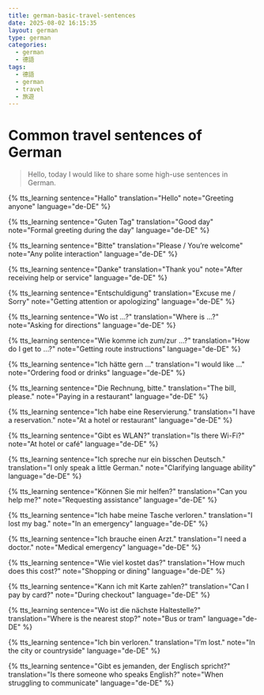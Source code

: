```yaml
---
title: german-basic-travel-sentences
date: 2025-08-02 16:15:35
layout: german
type: german
categories:
  - german
  - 德語
tags:
  - 德語
  - german
  - travel
  - 旅遊
---
```


# Common travel sentences of German

> Hello, today I would like to share some high-use sentences in German.

{% tts_learning
  sentence="Hallo"
  translation="Hello"
  note="Greeting anyone"
  language="de-DE"
%}

{% tts_learning
  sentence="Guten Tag"
  translation="Good day"
  note="Formal greeting during the day"
  language="de-DE"
%}

{% tts_learning
  sentence="Bitte"
  translation="Please / You’re welcome"
  note="Any polite interaction"
  language="de-DE"
%}

{% tts_learning
  sentence="Danke"
  translation="Thank you"
  note="After receiving help or service"
  language="de-DE"
%}

{% tts_learning
  sentence="Entschuldigung"
  translation="Excuse me / Sorry"
  note="Getting attention or apologizing"
  language="de-DE"
%}

{% tts_learning
  sentence="Wo ist …?"
  translation="Where is …?"
  note="Asking for directions"
  language="de-DE"
%}

{% tts_learning
  sentence="Wie komme ich zum/zur …?"
  translation="How do I get to …?"
  note="Getting route instructions"
  language="de-DE"
%}

{% tts_learning
  sentence="Ich hätte gern …"
  translation="I would like …"
  note="Ordering food or drinks"
  language="de-DE"
%}

{% tts_learning
  sentence="Die Rechnung, bitte."
  translation="The bill, please."
  note="Paying in a restaurant"
  language="de-DE"
%}

{% tts_learning
  sentence="Ich habe eine Reservierung."
  translation="I have a reservation."
  note="At a hotel or restaurant"
  language="de-DE"
%}

{% tts_learning
  sentence="Gibt es WLAN?"
  translation="Is there Wi-Fi?"
  note="At hotel or café"
  language="de-DE"
%}

{% tts_learning
  sentence="Ich spreche nur ein bisschen Deutsch."
  translation="I only speak a little German."
  note="Clarifying language ability"
  language="de-DE"
%}

{% tts_learning
  sentence="Können Sie mir helfen?"
  translation="Can you help me?"
  note="Requesting assistance"
  language="de-DE"
%}

{% tts_learning
  sentence="Ich habe meine Tasche verloren."
  translation="I lost my bag."
  note="In an emergency"
  language="de-DE"
%}

{% tts_learning
  sentence="Ich brauche einen Arzt."
  translation="I need a doctor."
  note="Medical emergency"
  language="de-DE"
%}

{% tts_learning
  sentence="Wie viel kostet das?"
  translation="How much does this cost?"
  note="Shopping or dining"
  language="de-DE"
%}

{% tts_learning
  sentence="Kann ich mit Karte zahlen?"
  translation="Can I pay by card?"
  note="During checkout"
  language="de-DE"
%}

{% tts_learning
  sentence="Wo ist die nächste Haltestelle?"
  translation="Where is the nearest stop?"
  note="Bus or tram"
  language="de-DE"
%}

{% tts_learning
  sentence="Ich bin verloren."
  translation="I’m lost."
  note="In the city or countryside"
  language="de-DE"
%}

{% tts_learning
  sentence="Gibt es jemanden, der Englisch spricht?"
  translation="Is there someone who speaks English?"
  note="When struggling to communicate"
  language="de-DE"
%}
